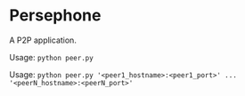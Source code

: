 # Persephone

A P2P application.

Usage: `python peer.py`

Usage: `python peer.py '<peer1_hostname>:<peer1_port>' ... '<peerN_hostname>:<peerN_port>'`

